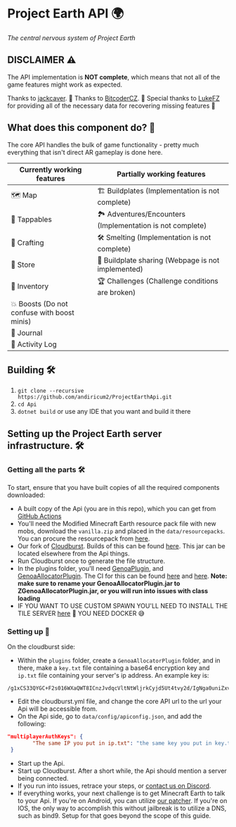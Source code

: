 # Project Earth API 🌍

*The central nervous system of Project Earth* 

## DISCLAIMER ⚠️

The API implementation is **NOT complete**, which means that not all of the game features might work as expected.

Thanks to [jackcaver](https://github.com/jackcaver). 🙌
Thanks to [BitcoderCZ](https://github.com/BitcoderCZ). 🙌
Special thanks to [LukeFZ](https://github.com/LukeFZ) for providing all of the necessary data for recovering missing features 🙌

## What does this component do? 🤔

The core API handles the bulk of game functionality - pretty much everything that isn't direct AR gameplay is done here.

| Currently working features               | Partially working features                            | 
|------------------------------------------|-------------------------------------------------------|
| 🗺️ Map                                   | 🏗️ Buildplates (Implementation is not complete)           |
| 🎯 Tappables                             | 🏞️ Adventures/Encounters (Implementation is not complete) |
| 🔨 Crafting                              | 🛠️ Smelting (Implementation is not complete)             |
| 🏬 Store                                 | 🔄 Buildplate sharing (Webpage is not implemented)       |
| 🎒 Inventory                             | 🏆 Challenges (Challenge conditions are broken)          |
| 💥 Boosts (Do not confuse with boost minis) |                                                       |
| 📖 Journal                               |                                                       |
| 📝 Activity Log                          |                                                       |

## Building 🛠️

1. `git clone --recursive https://github.com/andiricum2/ProjectEarthApi.git`
2. `cd Api`
3. `dotnet build` or use any IDE that you want and build it there

## Setting up the Project Earth server infrastructure. 🛠️

### Getting all the parts 🛠️

To start, ensure that you have built copies of all the required components downloaded:

- A built copy of the Api (you are in this repo), which you can get from [GitHub Actions](https://github.com/andiricum2/ProjectEarthApi/actions/workflows/build.yml)
- You'll need the Modified Minecraft Earth resource pack file with new mobs, download the `vanilla.zip` and placed in the `data/resourcepacks`. You can procure the resourcepack from [here](https://github.com/andiricum2/MC-Earth-Resourcepack/releases/latest).
- Our fork of [Cloudburst](https://github.com/Project-Earth-Team/Server). Builds of this can be found [here](https://ci.rtm516.co.uk/job/ProjectEarth/job/Server/job/earth-inventory/). This jar can be located elsewhere from the Api things.
- Run Cloudburst once to generate the file structure.
- In the plugins folder, you'll need [GenoaPlugin](https://github.com/jackcaver/GenoaPlugin), and [GenoaAllocatorPlugin](https://github.com/jackcaver/GenoaAllocatorPlugin). The CI for this can be found [here](https://github.com/jackcaver/GenoaPlugin/actions/workflows/CI.yml) and [here](https://github.com/jackcaver/GenoaAllocatorPlugin/actions/workflows/CI.yml). **Note: make sure to rename your GenoaAllocatorPlugin.jar to ZGenoaAllocatorPlugin.jar, or you will run into issues with class loading** 
- IF YOU WANT TO USE CUSTOM SPAWN YOU'LL NEED TO INSTALL THE TILE SERVER [here](https://cdn.discordapp.com/attachments/529281805216382998/1224666385792241765/TileServer.zip?ex=661e5273&is=660bdd73&hm=53938e23c35b7d08bd5387caf259f858f507c5d16c637348c5ea78704d357c85&) 🔴 YOU NEED DOCKER 😅

### Setting up 🚀

On the cloudburst side:

- Within the `plugins` folder, create a `GenoaAllocatorPlugin` folder, and in there, make a `key.txt` file containing a base64 encryption key and `ip.txt` file containing your server's ip address. An example key is:
 ```
/g1xCS33QYGC+F2s016WXaQWT8ICnzJvdqcVltNtWljrkCyjd5Ut4tvy2d/IgNga0uniZxv/t0hELdZmvx+cdA==
```
- Edit the cloudburst.yml file, and change the core API url to the url your Api will be accessible from.
- On the Api side, go to `data/config/apiconfig.json`, and add the following:
```json
"multiplayerAuthKeys": {
        "The same IP you put in ip.txt": "the same key you put in key.txt earlier"
 }
```
- Start up the Api.
- Start up Cloudburst. After a short while, the Api should mention a server being connected.
- If you run into issues, retrace your steps, or [contact us on Discord](https://discord.gg/Zf9aYZACU4).
- If everything works, your next challenge is to get Minecraft Earth to talk to your Api. If you're on Android, you can utilize [our patcher](https://github.com/Project-Earth-Team/PatcherApp). If you're on IOS, the only way to accomplish this without jailbreak is to utilize a DNS, such as bind9. Setup for that goes beyond the scope of this guide.
